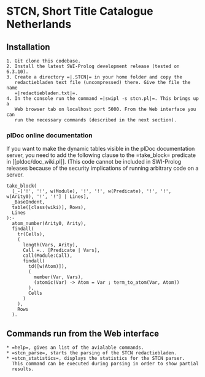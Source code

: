 # STCN, Short Title Catalogue Netherlands

## Installation

    1. Git clone this codebase.
    2. Install the latest SWI-Prolog development release (tested on 6.3.10).
    3. Create a directory =|.STCN|= in your home folder and copy the
       redactiebladen text file (uncompressed) there. Give the file the name
       =|redactiebladen.txt|=.
    4. In the console run the command =|swipl -s stcn.pl|=. This brings up a
       Web browser tab on localhost port 5000. From the Web interface you can
       run the necessary commands (described in the next section).

### plDoc online documentation

If you want to make the dynamic tables visible in the plDoc documentation
server, you need to add the following clause to the =take_block= predicate
in [[pldoc/doc_wiki.pl]]. (This code cannot be included in SWI-Prolog
releases because of the security implications of running arbitrary code on
a server.

~~~{.pl}
take_block(
  [_-['!', '!', w(Module), '!', '!', w(Predicate), '!', '!', w(Arity0), '!', '!'] | Lines],
  _BaseIndent,
  table([class(wiki)], Rows),
  Lines
):-
  atom_number(Arity0, Arity),
  findall(
    tr(Cells),
    (
      length(Vars, Arity),
      Call =.. [Predicate | Vars],
      call(Module:Call),
      findall(
        td([w(Atom)]),
        (
          member(Var, Vars),
          (atomic(Var) -> Atom = Var ; term_to_atom(Var, Atom))
        ),
        Cells
      )
    ),
    Rows
  ).
~~~

## Commands run from the Web interface

    * =help=, gives an list of the avialable commands.
    * =stcn_parse=, starts the parsing of the STCN redactiebladen.
    * =stcn_statistics=, displays the statistics for the STCN parser.
      This command can be executed during parsing in order to show partial
      results.

